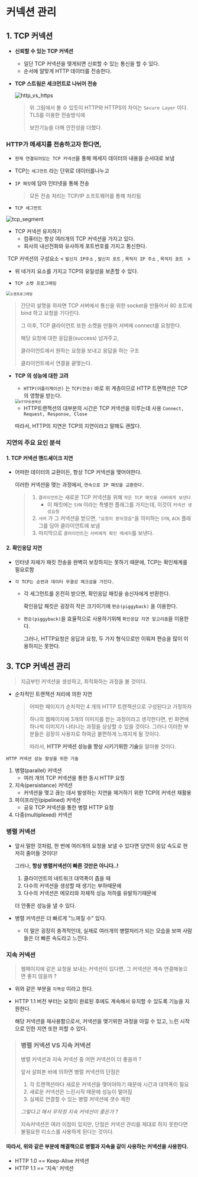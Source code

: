 # 커넥션 관리



## 1. TCP 커넥션

- **신뢰할 수 있는 TCP 커넥션**
  - 일단 TCP 커넥션을 맺게되면 신뢰할 수 있는 통신을 할 수 있다. 
  - 순서에 알맞게 HTTP 데이터를 전송한다. 



- **TCP 스트림은 세크먼트로 나뉘어 전송**

  ![http_vs_https](C:\Users\multicampus\Desktop\http_vs_https.png)

  > 위 그림에서 볼 수 있듯이 HTTP와 HTTPS의 차이는 `Secure Layer` 이다. TLS를 이용한 전송방식에 
  >
  > 보안기능을 더해 안전성을 더했다. 



### HTTP가 메세지를 전송하고자 한다면,

- `현재 연결되어있는 TCP 커넥션`을 통해 메세지 데이터의 내용을 순서대로 보냄

- TCP는 `세그먼트` 라는 단위로 데이터를나누고

- `IP 패킷`에 담아 인터넷을 통해 전송

  > 모든 전송 처리는 TCP/IP 소프트웨어를 통해 처리됨

- `TCP 세그먼트`

<img src="C:\Users\multicampus\Desktop\tcp_segment.png" alt="tcp_segment"  />

- TCP 커넥션 유지하기
  - 컴퓨터는 항상 여러개의 TCP 커넥션을 가지고 있다. 
  - 회사의 내선전화와 유사하게 포트번호를 가지고 통신한다.



​	TCP 커넥션의 구성요소 < `발신지 IP주소` , `발신지 포트` , `목적지 IP 주소` , `목적지 포트 ` >

- 위 네가지 요소를 가지고 TCP의 유일성을 보존할 수 있다. 

 

- `TCP 소켓 프로그래밍`

<img src="C:\Users\multicampus\Desktop\소켓프로그래밍.png" alt="소켓프로그래밍" style="zoom: 67%;" />

> 간단히 설명을 하자면 TCP 서버에서 통신을 위한 socket을 만들어서 80 포트에 bind 하고 요청을 기다린다.
>
> 그 이후, TCP 클라이언트 또한 소켓을 만들어 서버에 connect를 요청한다. 
>
> 해당 요청에 대한 응답을(success) 넘겨주고,
>
> 클라이언트에서 원하는 요청을 보내고 응답을 하는 구조 
>
> 클라이언트에서 연결을 끝맺는다. 



- **TCP 의 성능에 대한 고려**

  - `HTTP(어플리케이션)` 는 `TCP(전송)` 바로 위 계층이므로 HTTP 트랜잭션은 TCP 의 영향을 받는다. 

  <img src="C:\Users\multicampus\Desktop\HTTP트랜잭션.png" alt="HTTP트랜잭션" style="zoom:67%;" />

  - HTTP트랜잭션의 대부분의 시간은 TCP 커넥션을 이루는데 사용 `Connect, Request, Response, Close`

  따라서, HTTP의 지연은 TCP의 지연이라고 말해도 괜찮다. 



### 지연의 주요 요인 분석

#### 1. TCP 커넥션 핸드셰이크 지연

- 어떠한 데이터의 교환이든, 항상 TCP 커넥션을 맺어야한다.

  이러한 커넥션을 맺는 과정에서, `연속으로 IP 패킷을 교환한다.`

  > 1. `클라이언트`는 새로운 TCP 커넥션을 위해 `작은 TCP 패킷을 서버에게 보낸다`
  >    - 이 패킷에는 `SYN` 이라는 특별한 플래그를 가지는데, 이것이 `커넥션 생성요청`
  > 2. `서버` 가 그 커넥션을 받으면, `"요청이 받아졌음"`을 의미하는 `SYN`, `ACK` 플래그를 담아 클라이언트에 보냄
  > 3. 마지막으로 `클라이언트`는 `서버에게 확인 메세지`를 보낸다.



#### 2. 확인응답 지연

- 인터넷 자체가 패킷 전송을 완벽히 보장하지는 못하기 때문에, TCP는 확인체계를 필요로함

- `각 TCP는 순번과 데이터 무결성 체크섬을 가진다.`

  - 각 세그먼트를 온전히 받으면, 확인응답 패킷을 송신자에게 반환한다. 

    확인응답 패킷은 굉장히 작은 크기이기에 `편승(piggyback)` 을 이용한다. 

  - `편승(piggyback)`을 효율적으로 사용하기위해 `확인응답 지연 알고리즘`을 이용한다.

    그러나, HTTP요청은 응답과 요청, 두 가지 형식으로만 이뤄져 편승을 많이 이용하지는 못한다. 



## 3. TCP 커넥션 관리

> 지금부턴 커넥션을 생성하고, 최적화하는 과정을 볼 것이다. 



- 순차적인 트랜잭션 처리에 의한 지연

  > 어떠한 페이지가 순차적인 4 개의 HTTP 트랜잭션으로 구성된다고 가정하자
  >
  > 하나의 웹페이지에 3개의 이미지를 받는 과정이라고 생각한다면, 빈 화면에 하나씩 이미지가 나타나는 과정을 상상할 수 있을 것이다. 그러나 이러한 부분들은 굉장히 사용자로 하여금 불편하게 느껴지게 될 것이다. 
  >
  > 따라서, **HTTP 커넥션 성능을 향상 시키기위한 기술**을 알아볼 것이다. 



`HTTP 커넥션 성능 향상을 위한 기술`

1. 병렬(parallel) 커넥션
   - 여러 개의 TCP 커넥션을 통한 동시 HTTP 요청
2. 지속(persistance) 커넥션
   - 커넥션을 맺고 끊는 데서 발생하는 지연을 제거하기 위한 TCP의 커넥션 재활용
3. 파이프라인(pipelined) 커넥션
   - 공유 TCP 커넥션을 통한 병렬 HTTP 요청
4. 다중(multiplexed) 커넥션



### 병렬 커넥션

- 앞서 말한 것처럼, 한 번에 여러개의 요청을 보낼 수 있다면 당연히 응답 속도로 현저히 줄어들 것이다!

  그러나, **항상 병렬커넥션이 빠른 것만은 아니다..!**

  1. 클라이언트의 네트워크 대역폭이 좁을 때
  2. 다수의 커넥션을 생성할 때 생기는 부하때문에
  3. 다수의 커넥션은 메모리와 자체적 성능 저하를 유발하기때문에

  더 안좋은 성능을 낼 수 있다.

  

- 병렬 커넥션은 더 빠르게 "느껴질 수" 있다.

  - 이 말은 굉장히 충격적인데,  실제로 여러개의 병렬처리가 되는 모습을 보며 사람들은 더 빠른 속도라고 느낀다.



### 지속 커넥션

> 웹페이지에 같은 요청을 보내는 커넥션이 있다면, 그 커넥션은 계속 연결해놓으면 좋지 않을까 ?

- 위와 같은 부분을 `지역성` 이라고 한다. 

- HTTP 1.1 버전 부터는 요청이 완료된 후에도 계속해서 유지할 수 있도록 기능을 지원한다.

  해당 커넥션을 재사용함으로서, 커넥션을 맺기위한 과정을 아낄 수 있고, 느린 시작으로 인한 지연 또한 피할 수 있다.



> ### 병렬 커넥션  VS  지속 커넥션
>
> 병렬 커넥션과 지속 커넥션 중 어떤 커넥션이 더 좋을까 ?
>
> 앞서 살펴본 바에 의하면 병렬 커넥션의 단점은
>
> 1. 각 트랜잭션마다 새로운 커넥션을 맺어야하기 때문에 시간과 대역폭이 필요
> 2. 새로운 커넥션은 느린시작 때문에 성능이 떨어짐
> 3. 실제로 연결할 수 있는 병렬 커넥션에 갯수 제한
>
> *그렇다고 해서 무작정 지속 커넥션이 좋은가 ?*
>
> 지속커넥션은 여러 이점이 있지만, 단점은 커넥션 관리를 제대로 하지 못한다면 불필요한 리소스를 사용하게 된다는 것이다.

#### 	따라서, 위와 같은 부분에 해결책으로 병렬과 지속을 같이 사용하는 커넥션을 사용한다. 

-  HTTP 1.0 == Keep-Alive 커넥션
-  HTTP 1.1 == '지속' 커넥션